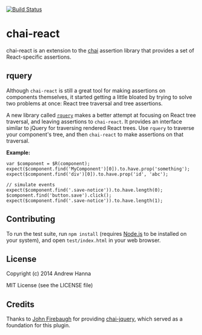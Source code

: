 [![Build Status](https://travis-ci.org/percyhanna/chai-react.svg)](https://travis-ci.org/percyhanna/chai-react)

# chai-react

chai-react is an extension to the [chai](http://chaijs.com/) assertion library that
provides a set of React-specific assertions.

## rquery

Although `chai-react` is still a great tool for making assertions on components
themselves, it started getting a little bloated by trying to solve two problems
at once: React tree traversal and tree assertions.

A new library called [`rquery`](https://github.com/percyhanna/rquery) makes a better
attempt at focusing on React tree traversal, and leaving assertions to `chai-react`.
It provides an interface similar to jQuery for traversing rendered React trees. Use
`rquery` to traverse your component's tree, and then `chai-react` to make assertions
on that traversal.

**Example:**

```
var $component = $R(component);
expect($component.find('MyComponent')[0]).to.have.prop('something');
expect($component.find('div')[0]).to.have.prop('id', 'abc');

// simulate events
expect($component.find('.save-notice')).to.have.length(0);
$component.find('button.save').click();
expect($component.find('.save-notice')).to.have.length(1);
```

## Contributing

To run the test suite, run `npm install` (requires
[Node.js](http://nodejs.org/) to be installed on your system), and open
`test/index.html` in your web browser.

## License

Copyright (c) 2014 Andrew Hanna

MIT License (see the LICENSE file)

## Credits

Thanks to [John Firebaugh](https://github.com/jfirebaugh) for providing
[chai-jquery](https://github.com/chaijs/chai-jquery/), which served as a
foundation for this plugin.
